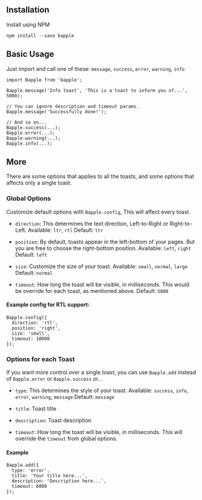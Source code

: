 ## Installation

Install using NPM

```
npm install --save bapple
```

## Basic Usage

Just import and call one of these: `message`, `success`, `error`, `warning`, `info`

```es6
import Bapple from 'bapple';

Bapple.message('Info toast', 'This is a toast to inform you of...', 5000);

// You can ignore description and timeout params.
Bapple.message('Successfully done!');

// And so on...
Bapple.success(...);
Bapple.error(...);
Bapple.warning(...);
Bapple.info(...);
```

## More

There are some options that applies to all the toasts, and some options that affects only a single toast.

### Global Options

Customize default options with `Bapple.config`, This will affect every toast.

* `direction`: This determines the text direction, Left-to-Right or Right-to-Left.
  Available: `ltr`, `rtl`
  Default: `ltr`

* `position`: By default, toasts appear in the left-bottom of your pages. But you are free to choose the right-bottom position.
  Available: `left`, `right`
  Default: `left`

* `size`: Customize the size of your toast.
  Available: `small`, `normal`, `large`
  Default: `normal`

* `timeout`: How long the toast will be visible, in milliseconds. This would be override for each toast, as mentioned above.
  Default: `5000`

#### Example config for RTL  support:

```es6
Bapple.config({
  direction: 'rtl',
  position: 'right',
  size: 'small',
  timeout: 10000
});
```

### Options for each Toast

If you want more control over a single toast, you can use `Bapple.add` instead of `Bapple.error` or `Bapple.success` or...

* `type`: This determines the style of your toast.
  Available: `success`, `info`, `error`, `warning`, `message`
  Default: `message`

* `title`: Toast title

* `description`: Toast description

* `timeout`: How long the toast will be visible, in milliseconds.
  This will override the `timeout` from global options.

#### Example

```es6
Bapple.add({
  type: 'error',
  title: 'Your title here...',
  description: 'Description here...',
  timeout: 6000
});
```
